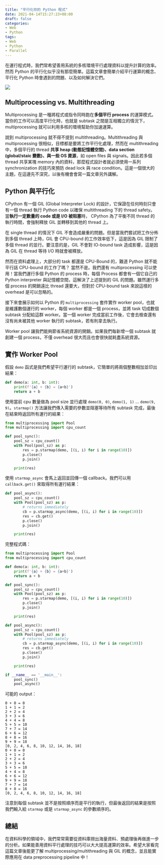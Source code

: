 ```yaml
---
title: "平行化你的 Python 程式"
date: 2021-04-14T15:27:23+08:00
draft: false
categories:
- Web
- Python
tags:
- Web
- Python
- Parallel
---
```


在運行程式時，我們常希望善用系統的多核環境平行處理資料以提升計算的效率。然而 Python 的平行化似乎沒有那麼簡單。這篇文章會簡單介紹平行運算的概念、平行化 Python 時會遇到的問題、以及如何解決它們。

![](https://i.imgur.com/3MDT9fN.png)
<!--more-->

## Multiprocessing vs. Multithreading
Multiprocessing 是一種將程式或指令同時跑在**多個平行 process** 的運算模式。當你的工作可以高度平行化時，也就是 subtask 之間是互相獨立的情況下，multiprocessing 就可以利用多核的環境幫助你加速運算。

說到 multiprocessing 就不得不提到 multithreading。Multithreading 與 multiprocessing 很相似，目標都是要將工作平行化處理，然而在 multithreading 中，多個平行的 thread **共享 heap (動態記憶體空間)、data section (global/staic 變數)、與一些 OS 資源**，如 open files 與 signals。因此若多個 thread 共享某塊 memory 內的資料，那麼程式設計者就必須使用一系列 synchronization 的技巧來預防 dead lock 與 race condition。這是一個很大的主題，在這邊先不深究，以後有機會會寫一篇文章另外講解。

## Python 與平行化
CPython 有一個 GIL (Global Interpreter Lock) 的設計，它保證在任何時刻只會有一個 thread 執行 Python code 以確保 multithreading 下的 thread safety。當**執行一定數量的 code 或是 I/O 被阻塞**時， CPython 為了平衡不同 thread 的執行時間，會強制釋放 GIL 並轉移到其他的 thread 上。

在 single thread 的情況下 GIL 不會造成嚴重的問題。但是當我們嘗試把工作分佈到多個 thread 上時，GIL 會 CPU-bound 的工作效率低下，這是因為 GIL 限制了多個 thread 的並行。要注意的是，GIL 不會對 IO-bound task 造成影響，這是因為 GIL 在 thread 等待 I/O 時就會被釋放。

然而在資料處理上，大部分的 task 都還是 CPU-Bound 的，難道 Python 就不能平行話 CPU-bound 的工作了嗎？ 當然不是。我們還有 multiprocessing 可以使用！當我們運行多個 Python 的 process 時，每個 Process 都會有一個它自己的 Python interpreter 與記憶體空間，這解決了上述提到的 GIL 的問題。雖然運行多個 process 的開銷遠比 thread 還要大，但對於 CPU-bound task 來說這樣的 overhead 是可以忽略的。

接下來會展示如何以 Python 的 `multiprocessing` 套件實作 worker pool，也就是維護數個運行的 worker，每個 worker 都是一個 process，並將 task 切成數個 subtask 分配給這群 worker。當一個 worker 完成當前工作後，它會去檢查還有沒有尚未被其他 worker 執行的 subtask，若有則拿去執行。

Worker pool 讓我們能夠節省系統資源的開銷。如果我們每新增一個 subtask 就創建一個 process，不僅 overhead 很大而且也會很快就耗盡系統資源。
## 實作 Worker Pool
假設 `demo` 函式是我們希望平行運行的 subtask，它簡單的將兩個整數相加並印出結果：
```python
def demo(a: int, b: int):
    print(f'{a} + {b} = {a+b}')
    return a + b
```
使用當前 cpu 數量做為 pool size 並行處理 `demo(0, 0)`, `demo(1, 1)` ... `demo(9, 9)`。`starmap()` 方法讓我們傳入需要的參數並阻塞等待所有 subtask 完成，最後在結束時返回所有運行的結果：
```python
from multiprocessing import Pool
from multiprocessing import cpu_count

def pool_sync():
    pool_sz = cpu_count()
    with Pool(pool_sz) as p:
        res = p.starmap(demo, [(i, i) for i in range(10)])
        p.close()
        p.join()

    print(res)
```
使用 `starmap_async` 會馬上返回並回傳一個 callback。我們可以用 `callback.get()` 來取得所有運行結果：
```python
def pool_async():
    pool_sz = cpu_count()
    with Pool(pool_sz) as p:
        # returns immediately
        cb = p.starmap_async(demo, [(i, i) for i in range(10)])
        res = cb.get()
        p.close()
        p.join()

    print(res)
```
完整程式碼：
```python
from multiprocessing import Pool
from multiprocessing import cpu_count

def demo(a: int, b: int):
    print(f'{a} + {b} = {a+b}')
    return a + b

def pool_sync():
    pool_sz = cpu_count()
    with Pool(pool_sz) as p:
        res = p.starmap(demo, [(i, i) for i in range(10)])
        p.close()
        p.join()

    print(res)

def pool_async():
    pool_sz = cpu_count()
    with Pool(pool_sz) as p:
        # returns immediately
        cb = p.starmap_async(demo, [(i, i) for i in range(10)])
        res = cb.get()
        p.close()
        p.join()

    print(res)

if __name__ == '__main__':
    pool_sync()
    pool_async()
```
可能的 output：
```
0 + 0 = 0
1 + 1 = 2
2 + 2 = 4
3 + 3 = 6
4 + 4 = 8
5 + 5 = 10
7 + 7 = 14
6 + 6 = 12
8 + 8 = 16
9 + 9 = 18
[0, 2, 4, 6, 8, 10, 12, 14, 16, 18]
0 + 0 = 0
1 + 1 = 2
2 + 2 = 4
3 + 3 = 6
5 + 5 = 10
4 + 4 = 8
6 + 6 = 12
9 + 9 = 18
7 + 7 = 14
8 + 8 = 16
[0, 2, 4, 6, 8, 10, 12, 14, 16, 18]
```
注意到每個 subtask 並不是按照順序而是平行的執行，但最後返回的結果是按照我們輸入給 `starmap` 或是 `starmap_async` 的參數順序的。
## 總結
在資料科學的領域中，我們常常需要從資料庫撈出海量資料、預處理後再做進一步的分析。如果能善用資料平行處理的技巧可以大大提高運算的效率。希望大家看完這篇文章後能更了解 multiprocessing/multithreading 與 GIL 的概念，並且能實際應用在 data preprocessing pipeline 中！